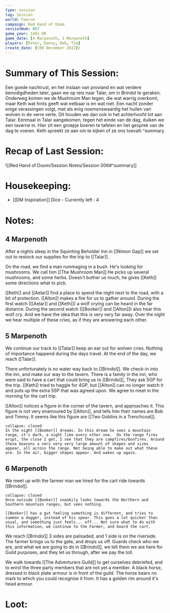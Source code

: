 ```yaml
---
type: session
tag: Session
world: Faerun
campaign: Red Hand of Doom
sessionNum: 007
game_year: 1491 DR
game_date: [4 Marpenoth, 5 Marpenoth]
players: [Peter, Danny, Rob, Tim]
create_date: {{09 December 2022}}
---
```




# Summary of This Session:
Een goede nachtrust, en het inslaan van proviand en wat verdere benodigdheden later, gaan we op reis naar Talar, om in Brindol te geraken.
Onderweg komen we de Mushroom Man tegen, die wat warrig overkomt, maar Keth wat hints geeft wat eetbaar is en wat niet.
Een nacht zonder enige verassingen volgt, met als enig noemenswaardig het huilen van wolven in de verre verte. Dit houden we dan ook in het achterhoofd tot aan Talar.
Eenmaal in Talar aangekomen, tegen het einde van de dag, duiken we een taverne in. Hier zit een groepje boeren te tafelen en het gesprek van de dag te voeren. Keth spreekt ze aan om te kijken of ze ons toevalli
^summary

# Recap of Last Session:
![[Red Hand of Doom/Session Notes/Session 006#^summary]]

# Housekeeping:
- [[DM Inspiration]] Dice - Currently left : 4
# Notes:
## 4 Marpenoth
After a nights sleep in the Squinting Beholder Inn in [[Nimon Gap]] we set out to restock our supplies for the trip to [[Talar]].

On the road, we find a man rummaging in a bush. He's looking for mushrooms. We call him [[The Mushroom Man]]  He picks up several mushrooms, and some herbs. Doesn't bother us much, he gives [[Keth]] some directions what to pick.

[[Keth]] and [[Aelar]] find a place to spend the night next to the road, with a bit of protection. [[Alton]] makes a fire for us to gather around. 
During the first watch ([[Aelar]] and [[Keth]]) a wolf crying can be heard in the far distance.
During the second watch ([[Booker]] and [[Alton]])  also hear this wolf cry. And we have the idea that this is very very far away. Over the night we hear multiple of these cries, as if they are answering each other.

## 5 Marpenoth
We continue our track to [[Talar]] keep an ear out for wolven cries. 
Nothing of importance happend during the days travel.
At the end of the day, we reach [[Talar]].

There unfortunately is no water way back to [[Brindol]].
We check-in into the inn, and make our way to the tavern.
There is a family in the inn, who were said to have a cart that could bring us to [[Brindol]], They ask 5GP for the trip. [[Keth]] tried to haggle for 4GP, but [[Alton]] can no longer watch it and puts up the extra 5SP that was agreed upon. We agree to meet in the morning for the cart trip.

[[Alton]] notices a figure in the corner of the tavern, and approaches it. This figure is not very enamoured by [[Alton]], and tells him their names are Bob and Timmy.  It seems like this figure are [[Two Goblins in a Trenchcoat]].

```ad-booker
collapse: closed
In the night [[Booker]] dreams. In this dream he sees a mountain range, it's dark, a night like every other one.  On the range fires erupt, the close I get, I see that they are campfires/bonfires. Around these beacons a very very very large amount of shapes and sizes appear, all across the range. Not being able to make out what these are. In the air, bigger shapes appear. And wakes up again.
```


## 6 Marpenoth
We meet up with the farmer man we hired for the cart ride towards [[Brindol]].

```ad-booker
collapse: closed
Once outside [[Booker]] sneakily looks towards the Northern and Southern mountain ranges, but sees nothing.

[[Booker]] has a gut feeling something is different, and tries to summon a dagger, instead of his spear. This goes a lot quicker than usual, and something just feels... off... Not sure what to do with this information, we continue to the Farmer, and board the cart.
```

We reach [[Brindol]] 3 sides are palisaded, and 1 side is on the riverside. The farmer brings us to the gate, and drops us off. Guards check who we are, and what we are going to do in [[Brindol]], we tell them we are here for Guild purposes, and they let us through, after we pay the toll.

We walk towards [[The Adventurers Guild]] to get ourselves debriefed, and to enrol the three party members that are not yet a member.
A black horse, dressed in black plate armour is in front of the guild. The horse bears no mark to which you could recognise it from. It has a golden rim around it's head armour. 


# Loot:

